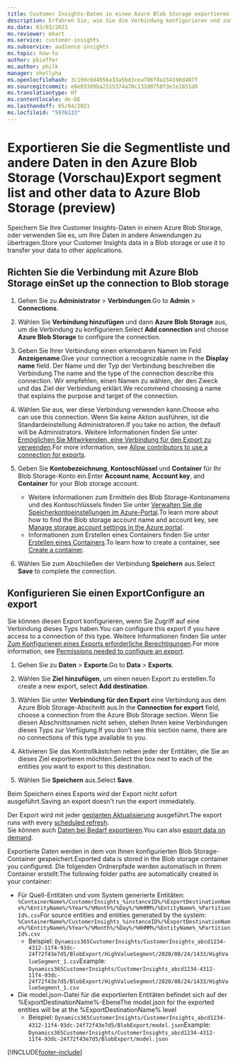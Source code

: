 ```yaml
---
title: Customer Insights-Daten in einen Azure Blob Storage exportieren
description: Erfahren Sie, wie Sie die Verbindung konfigurieren und zum Azure Blob Storage exportieren.
ms.date: 03/03/2021
ms.reviewer: mhart
ms.service: customer-insights
ms.subservice: audience-insights
ms.topic: how-to
author: pkieffer
ms.author: philk
manager: shellyha
ms.openlocfilehash: 3c19dc6d4956a33a5bd3cea706f8a154198d487f
ms.sourcegitcommit: e8e03309ba2515374a70c132d0758f3e1e1851d0
ms.translationtype: HT
ms.contentlocale: de-DE
ms.lasthandoff: 05/04/2021
ms.locfileid: "5976133"
---
```

# <a name="export-segment-list-and-other-data-to-azure-blob-storage-preview"></a><span data-ttu-id="53b22-103">Exportieren Sie die Segmentliste und andere Daten in den Azure Blob Storage (Vorschau)</span><span class="sxs-lookup"><span data-stu-id="53b22-103">Export segment list and other data to Azure Blob Storage (preview)</span></span>

<span data-ttu-id="53b22-104">Speichern Sie Ihre Customer Insights-Daten in einem Azure Blob Storage, oder verwenden Sie es, um Ihre Daten in andere Anwendungen zu übertragen.</span><span class="sxs-lookup"><span data-stu-id="53b22-104">Store your Customer Insights data in a Blob storage or use it to transfer your data to other applications.</span></span>

## <a name="set-up-the-connection-to-blob-storage"></a><span data-ttu-id="53b22-105">Richten Sie die Verbindung mit Azure Blob Storage ein</span><span class="sxs-lookup"><span data-stu-id="53b22-105">Set up the connection to Blob storage</span></span>

1. <span data-ttu-id="53b22-106">Gehen Sie zu **Administrator** > **Verbindungen**.</span><span class="sxs-lookup"><span data-stu-id="53b22-106">Go to **Admin** > **Connections**.</span></span>

1. <span data-ttu-id="53b22-107">Wählen Sie **Verbindung hinzufügen** und dann **Azure Blob Storage** aus, um die Verbindung zu konfigurieren.</span><span class="sxs-lookup"><span data-stu-id="53b22-107">Select **Add connection** and choose **Azure Blob Storage** to configure the connection.</span></span>

1. <span data-ttu-id="53b22-108">Geben Sie Ihrer Verbindung einen erkennbaren Namen im Feld **Anzeigename**.</span><span class="sxs-lookup"><span data-stu-id="53b22-108">Give your connection a recognizable name in the **Display name** field.</span></span> <span data-ttu-id="53b22-109">Der Name und der Typ der Verbindung beschreiben die Verbindung.</span><span class="sxs-lookup"><span data-stu-id="53b22-109">The name and the type of the connection describe this connection.</span></span> <span data-ttu-id="53b22-110">Wir empfehlen, einen Namen zu wählen, der den Zweck und das Ziel der Verbindung erklärt.</span><span class="sxs-lookup"><span data-stu-id="53b22-110">We recommend choosing a name that explains the purpose and target of the connection.</span></span>

1. <span data-ttu-id="53b22-111">Wählen Sie aus, wer diese Verbindung verwenden kann.</span><span class="sxs-lookup"><span data-stu-id="53b22-111">Choose who can use this connection.</span></span> <span data-ttu-id="53b22-112">Wenn Sie keine Aktion ausführen, ist die Standardeinstellung Administratoren.</span><span class="sxs-lookup"><span data-stu-id="53b22-112">If you take no action, the default will be Administrators.</span></span> <span data-ttu-id="53b22-113">Weitere Informationen finden Sie unter [Ermöglichen Sie Mitwirkenden, eine Verbindung für den Export zu verwenden](connections.md#allow-contributors-to-use-a-connection-for-exports).</span><span class="sxs-lookup"><span data-stu-id="53b22-113">For more information, see [Allow contributors to use a connection for exports](connections.md#allow-contributors-to-use-a-connection-for-exports).</span></span>

1. <span data-ttu-id="53b22-114">Geben Sie **Kontobezeichnung**, **Kontoschlüssel** und **Container** für Ihr Blob Storage-Konto ein.</span><span class="sxs-lookup"><span data-stu-id="53b22-114">Enter **Account name**, **Account key**, and **Container** for your Blob storage account.</span></span>
    - <span data-ttu-id="53b22-115">Weitere Informationen zum Ermitteln des Blob Storage-Kontonamens und des Kontoschlüssels finden Sie unter [Verwalten Sie die Speicherkontoeinstellungen im Azure-Portal](/azure/storage/common/storage-account-manage).</span><span class="sxs-lookup"><span data-stu-id="53b22-115">To learn more about how to find the Blob storage account name and account key, see [Manage storage account settings in the Azure portal](/azure/storage/common/storage-account-manage).</span></span>
    - <span data-ttu-id="53b22-116">Informationen zum Erstellen eines Containers finden Sie unter [Erstellen eines Containers](/azure/storage/blobs/storage-quickstart-blobs-portal#create-a-container).</span><span class="sxs-lookup"><span data-stu-id="53b22-116">To learn how to create a container, see [Create a container](/azure/storage/blobs/storage-quickstart-blobs-portal#create-a-container).</span></span>

1. <span data-ttu-id="53b22-117">Wählen Sie zum Abschließen der Verbindung **Speichern** aus.</span><span class="sxs-lookup"><span data-stu-id="53b22-117">Select **Save** to complete the connection.</span></span> 

## <a name="configure-an-export"></a><span data-ttu-id="53b22-118">Konfigurieren Sie einen Export</span><span class="sxs-lookup"><span data-stu-id="53b22-118">Configure an export</span></span>

<span data-ttu-id="53b22-119">Sie können diesen Export konfigurieren, wenn Sie Zugriff auf eine Verbindung dieses Typs haben.</span><span class="sxs-lookup"><span data-stu-id="53b22-119">You can configure this export if you have access to a connection of this type.</span></span> <span data-ttu-id="53b22-120">Weitere Informationen finden Sie unter [Zum Konfigurieren eines Exports erforderliche Berechtigungen](export-destinations.md#set-up-a-new-export).</span><span class="sxs-lookup"><span data-stu-id="53b22-120">For more information, see [Permissions needed to configure an export](export-destinations.md#set-up-a-new-export).</span></span>

1. <span data-ttu-id="53b22-121">Gehen Sie zu **Daten** > **Exporte**.</span><span class="sxs-lookup"><span data-stu-id="53b22-121">Go to **Data** > **Exports**.</span></span>

1. <span data-ttu-id="53b22-122">Wählen Sie **Ziel hinzufügen**, um einen neuen Export zu erstellen.</span><span class="sxs-lookup"><span data-stu-id="53b22-122">To create a new export, select **Add destination**.</span></span>

1. <span data-ttu-id="53b22-123">Wählen Sie unter **Verbindung für den Export** eine Verbindung aus dem Azure Blob Storage-Abschnitt aus.</span><span class="sxs-lookup"><span data-stu-id="53b22-123">In the **Connection for export** field, choose a connection from the Azure Blob Storage section.</span></span> <span data-ttu-id="53b22-124">Wenn Sie diesen Abschnittsnamen nicht sehen, stehen Ihnen keine Verbindungen dieses Typs zur Verfügung.</span><span class="sxs-lookup"><span data-stu-id="53b22-124">If you don't see this section name, there are no connections of this type available to you.</span></span>

1. <span data-ttu-id="53b22-125">Aktivieren Sie das Kontrollkästchen neben jeder der Entitäten, die Sie an dieses Ziel exportieren möchten.</span><span class="sxs-lookup"><span data-stu-id="53b22-125">Select the box next to each of the entities you want to export to this destination.</span></span>

1. <span data-ttu-id="53b22-126">Wählen Sie **Speichern** aus.</span><span class="sxs-lookup"><span data-stu-id="53b22-126">Select **Save**.</span></span>

<span data-ttu-id="53b22-127">Beim Speichern eines Exports wird der Export nicht sofort ausgeführt.</span><span class="sxs-lookup"><span data-stu-id="53b22-127">Saving an export doesn't run the export immediately.</span></span>

<span data-ttu-id="53b22-128">Der Export wird mit jeder [geplanten Aktualisierung](system.md#schedule-tab) ausgeführt.</span><span class="sxs-lookup"><span data-stu-id="53b22-128">The export runs with every [scheduled refresh](system.md#schedule-tab).</span></span>     
<span data-ttu-id="53b22-129">Sie können auch [Daten bei Bedarf exportieren](export-destinations.md#run-exports-on-demand).</span><span class="sxs-lookup"><span data-stu-id="53b22-129">You can also [export data on demand](export-destinations.md#run-exports-on-demand).</span></span> 

<span data-ttu-id="53b22-130">Exportierte Daten werden in dem von Ihnen konfigurierten Blob Storage-Container gespeichert.</span><span class="sxs-lookup"><span data-stu-id="53b22-130">Exported data is stored in the Blob storage container you configured.</span></span> <span data-ttu-id="53b22-131">Die folgenden Ordnerpfade werden automatisch in Ihrem Container erstellt:</span><span class="sxs-lookup"><span data-stu-id="53b22-131">The following folder paths are automatically created in your container:</span></span>

- <span data-ttu-id="53b22-132">Für Quell-Entitäten und vom System generierte Entitäten: `%ContainerName%/CustomerInsights_%instanceID%/%ExportDestinationName%/%EntityName%/%Year%/%Month%/%Day%/%HHMM%/%EntityName%_%PartitionId%.csv`</span><span class="sxs-lookup"><span data-stu-id="53b22-132">For source entities and entities generated by the system: `%ContainerName%/CustomerInsights_%instanceID%/%ExportDestinationName%/%EntityName%/%Year%/%Month%/%Day%/%HHMM%/%EntityName%_%PartitionId%.csv`</span></span>
  - <span data-ttu-id="53b22-133">Beispiel: `Dynamics365CustomerInsights/CustomerInsights_abcd1234-4312-11f4-93dc-24f72f43e7d5/BlobExport/HighValueSegment/2020/08/24/1433/HighValueSegment_1.csv`</span><span class="sxs-lookup"><span data-stu-id="53b22-133">Example: `Dynamics365CustomerInsights/CustomerInsights_abcd1234-4312-11f4-93dc-24f72f43e7d5/BlobExport/HighValueSegment/2020/08/24/1433/HighValueSegment_1.csv`</span></span>
- <span data-ttu-id="53b22-134">Die model.json-Datei für die exportierten Entitäten befindet sich auf der %ExportDestinationName%-Ebene</span><span class="sxs-lookup"><span data-stu-id="53b22-134">The model.json for the exported entities will be at the %ExportDestinationName% level</span></span>
  - <span data-ttu-id="53b22-135">Beispiel: `Dynamics365CustomerInsights/CustomerInsights_abcd1234-4312-11f4-93dc-24f72f43e7d5/BlobExport/model.json`</span><span class="sxs-lookup"><span data-stu-id="53b22-135">Example: `Dynamics365CustomerInsights/CustomerInsights_abcd1234-4312-11f4-93dc-24f72f43e7d5/BlobExport/model.json`</span></span>

[!INCLUDE[footer-include](../includes/footer-banner.md)]
